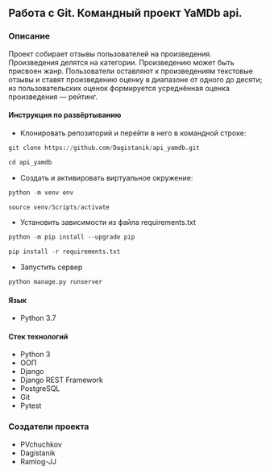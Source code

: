 ## Работа с Git. Командный проект YaMDb api.

### Описание
Проект собирает отзывы пользователей на произведения. Произведения делятся на категории. Произведению может быть присвоен жанр. Пользователи оставляют к произведениям текстовые отзывы и ставят произведению оценку в диапазоне от одного до десяти; из пользовательских оценок формируется усреднённая оценка произведения — рейтинг.

#### Инструкция по развёртыванию
* Клонировать репозиторий и перейти в него в командной строке:
```python
git clone https://github.com/Dagistanik/api_yamdb.git
```
```python
cd api_yamdb
```
* Cоздать и активировать виртуальное окружение:
```python
python -m venv env
```
```python
source venv/Scripts/activate
```
* Установить зависимости из файла requirements.txt
```python
python -m pip install --upgrade pip
```
```python
pip install -r requirements.txt
```
* Запустить сервер
```python
python manage.py runserver
```
#### Язык

* Python 3.7

#### Стек технологий

* Python 3
* ООП
* Django
* Django REST Framework
* PostgreSQL
* Git 
* Pytest

### Создатели проекта
* PVchuchkov
* Dagistanik 
* Ramlog-JJ